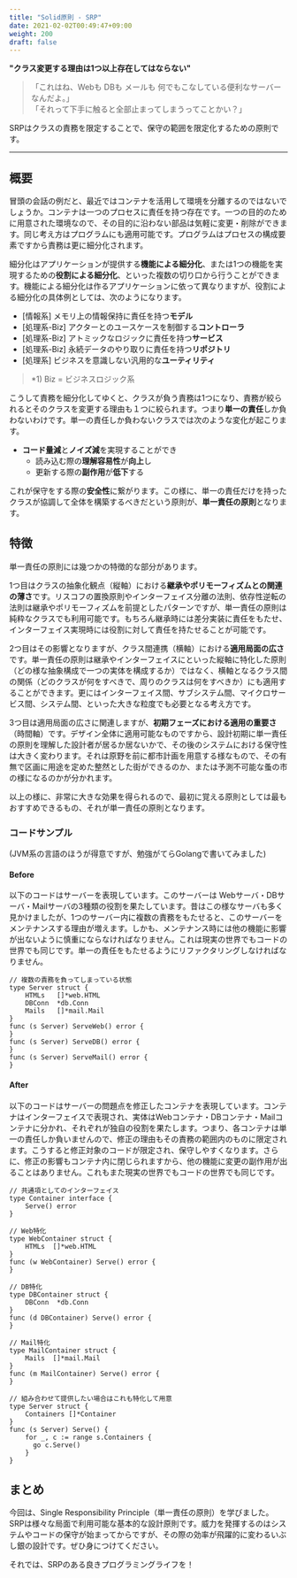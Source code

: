 ```yaml
---
title: "Solid原則 - SRP"
date: 2021-02-02T00:49:47+09:00
weight: 200
draft: false
---
```

**"クラス変更する理由は1つ以上存在してはならない"**

> 「これはね、Webも DBも メールも 何でもこなしている便利なサーバーなんだよ。」  
> 「それって下手に触ると全部止まってしまうってことかい？」

SRPはクラスの責務を限定することで、保守の範囲を限定化するための原則です。

---
## 概要
<!-- <details> -->

冒頭の会話の例だと、最近ではコンテナを活用して環境を分離するのではないでしょうか。コンテナは一つのプロセスに責任を持つ存在です。一つの目的のために用意された環境なので、その目的に沿わない部品は気軽に変更・削除ができます。同じ考え方はプログラムにも適用可能です。プログラムはプロセスの構成要素ですから責務は更に細分化されます。

細分化はアプリケーションが提供する**機能による細分化**、または1つの機能を実現するための**役割による細分化**、といった複数の切り口から行うことができます。機能による細分化は作るアプリケーションに依って異なりますが、役割による細分化の具体例としては、次のようになります。

- [情報系] メモリ上の情報保持に責任を持つ**モデル**
- [処理系-Biz] アクターとのユースケースを制御する**コントローラ**
- [処理系-Biz] アトミックなロジックに責任を持つ**サービス**
- [処理系-Biz] 永続データのやり取りに責任を持つ**リポジトリ**
- [処理系] ビジネスを意識しない汎用的な**ユーティリティ**

> *1) Biz = ビジネスロジック系

こうして責務を細分化してゆくと、クラスが負う責務は1つになり、責務が絞られるとそのクラスを変更する理由も１つに絞られます。つまり**単一の責任**しか負わないわけです。単一の責任しか負わないクラスでは次のような変化が起こります。

- **コード量減**と**ノイズ減**を実現することができ
  - 読み込む際の**理解容易性**が**向上**し
  - 更新する際の**副作用**が**低下**する
  
これが保守をする際の**安全性**に繋がります。この様に、単一の責任だけを持ったクラスが協調して全体を構築するべきだという原則が、**単一責任の原則**となります。

## 特徴
単一責任の原則には幾つかの特徴的な部分があります。

1つ目はクラスの抽象化観点（縦軸）における**継承やポリモーフィズムとの関連の薄さ**です。リスコフの置換原則やインターフェイス分離の法則、依存性逆転の法則は継承やポリモーフィズムを前提としたパターンですが、単一責任の原則は純粋なクラスでも利用可能です。もちろん継承時には差分実装に責任をもたせ、インターフェイス実現時には役割に対して責任を持たせることが可能です。

2つ目はその影響となりますが、クラス間連携（横軸）における**適用局面の広さ**です。単一責任の原則は継承やインターフェイスにといった縦軸に特化した原則（どの様な抽象構成で一つの実体を構成するか）ではなく、横軸となるクラス間の関係（どのクラスが何をすべきで、周りのクラスは何をすべきか）にも適用することができます。更にはインターフェイス間、サブシステム間、マイクロサービス間、システム間、といった大きな粒度でも必要となる考え方です。

3つ目は適用局面の広さに関連しますが、**初期フェーズにおける適用の重要さ**（時間軸）です。デザイン全体に適用可能なものですから、設計初期に単一責任の原則を理解した設計者が居るか居ないかで、その後のシステムにおける保守性は大きく変わります。それは原野を前に都市計画を用意する様なもので、その有無で区画に用途を定めた整然とした街ができるのか、または予測不可能な蚤の市の様になるのかが分かれます。

以上の様に、非常に大きな効果を得られるので、最初に覚える原則としては最もおすすめできるもの、それが単一責任の原則となります。

### コードサンプル
(JVM系の言語のほうが得意ですが、勉強がてらGolangで書いてみました)

#### Before
以下のコードはサーバーを表現しています。このサーバーは Webサーバ・DBサーバ・Mailサーバの3種類の役割を果たしています。昔はこの様なサーバも多く見かけましたが、1つのサーバー内に複数の責務をもたせると、このサーバーをメンテナンスする理由が増えます。しかも、メンテナンス時には他の機能に影響が出ないように慎重にならなければなりません。これは現実の世界でもコードの世界でも同じです。単一の責任をもたせるようにリファクタリングしなければなりません。

```golang
// 複数の責務を負ってしまっている状態
type Server struct {
    HTMLs   []*web.HTML
    DBConn  *db.Conn
    Mails   []*mail.Mail
}
func (s Server) ServeWeb() error {
}
func (s Server) ServeDB() error {
}
func (s Server) ServeMail() error {
}
```

#### After
以下のコードはサーバーの問題点を修正したコンテナを表現しています。コンテナはインターフェイスで表現され、実体はWebコンテナ・DBコンテナ・Mailコンテナに分かれ、それぞれが独自の役割を果たします。つまり、各コンテナは単一の責任しか負いませんので、修正の理由もその責務の範囲内のものに限定されます。こうすると修正対象のコードが限定され、保守しやすくなります。さらに、修正の影響もコンテナ内に閉じられますから、他の機能に変更の副作用が出ることはありません。これもまた現実の世界でもコードの世界でも同じです。

```golang
// 共通項としてのインターフェイス
type Container interface {
    Serve() error
}

// Web特化
type WebContainer struct {
    HTMLs  []*web.HTML
}
func (w WebContainer) Serve() error {
}

// DB特化
type DBContainer struct {
    DBConn  *db.Conn
}
func (d DBContainer) Serve() error {
}

// Mail特化
type MailContainer struct {
    Mails  []*mail.Mail
}
func (m MailContainer) Serve() error {
}

// 組み合わせて提供したい場合はこれも特化して用意
type Server struct {
    Containers []*Container
}
func (s Server) Serve() {
    for _, c := range s.Containers {
      go c.Serve()
    }
}
```
<!-- </details> -->
## まとめ
今回は、Single Responsibility Principle（単一責任の原則）を学びました。SRPは様々な局面で利用可能な基本的な設計原則です。威力を発揮するのはシステムやコードの保守が始まってからですが、その際の効率が飛躍的に変わるいぶし銀の設計です。ぜひ身につけてください。

それでは、SRPのある良きプログラミングライフを！
